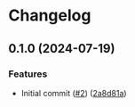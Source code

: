 # Changelog

## 0.1.0 (2024-07-19)


### Features

* Initial commit ([#2](https://github.com/openjamlab/tofu-talos-bootstrap/issues/2)) ([2a8d81a](https://github.com/openjamlab/tofu-talos-bootstrap/commit/2a8d81a1c1b26f4915893c2d542fd42fe255202a))
